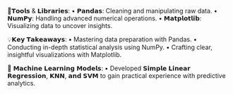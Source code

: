 🔧𝗧𝗼𝗼𝗹𝘀 & 𝗟𝗶𝗯𝗿𝗮𝗿𝗶𝗲𝘀: 
• 𝗣𝗮𝗻𝗱𝗮𝘀: Cleaning and manipulating raw data. 
• 𝗡𝘂𝗺𝗣𝘆: Handling advanced numerical operations. 
• 𝗠𝗮𝘁𝗽𝗹𝗼𝘁𝗹𝗶𝗯: Visualizing data to uncover insights. 

💡𝗞𝗲𝘆 𝗧𝗮𝗸𝗲𝗮𝘄𝗮𝘆𝘀: 
• Mastering data preparation with Pandas. 
• Conducting in-depth statistical analysis using NumPy. 
• Crafting clear, insightful visualizations with Matplotlib. 

🤖 𝗠𝗮𝗰𝗵𝗶𝗻𝗲 𝗟𝗲𝗮𝗿𝗻𝗶𝗻𝗴 𝗠𝗼𝗱𝗲𝗹𝘀: 
• Developed 𝗦𝗶𝗺𝗽𝗹𝗲 𝗟𝗶𝗻𝗲𝗮𝗿 𝗥𝗲𝗴𝗿𝗲𝘀𝘀𝗶𝗼𝗻, 𝗞𝗡𝗡, 𝗮𝗻𝗱 𝗦𝗩𝗠 to gain practical experience with predictive analytics. 
